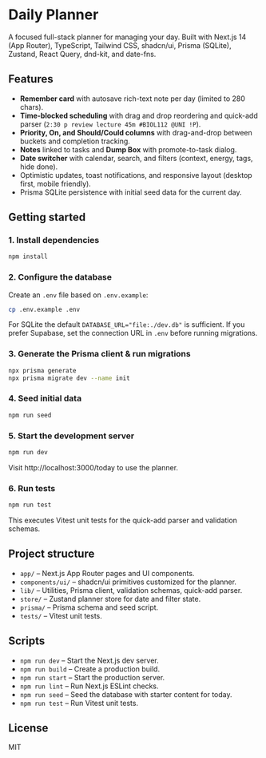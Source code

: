 # Daily Planner

A focused full-stack planner for managing your day. Built with Next.js 14 (App Router), TypeScript, Tailwind CSS, shadcn/ui, Prisma (SQLite), Zustand, React Query, dnd-kit, and date-fns.

## Features

- **Remember card** with autosave rich-text note per day (limited to 280 chars).
- **Time-blocked scheduling** with drag and drop reordering and quick-add parser (`2:30 p review lecture 45m #BIOL112 @UNI !P`).
- **Priority, On, and Should/Could columns** with drag-and-drop between buckets and completion tracking.
- **Notes** linked to tasks and **Dump Box** with promote-to-task dialog.
- **Date switcher** with calendar, search, and filters (context, energy, tags, hide done).
- Optimistic updates, toast notifications, and responsive layout (desktop first, mobile friendly).
- Prisma SQLite persistence with initial seed data for the current day.

## Getting started

### 1. Install dependencies

```bash
npm install
```

### 2. Configure the database

Create an `.env` file based on `.env.example`:

```bash
cp .env.example .env
```

For SQLite the default `DATABASE_URL="file:./dev.db"` is sufficient. If you prefer Supabase, set the connection URL in `.env` before running migrations.

### 3. Generate the Prisma client & run migrations

```bash
npx prisma generate
npx prisma migrate dev --name init
```

### 4. Seed initial data

```bash
npm run seed
```

### 5. Start the development server

```bash
npm run dev
```

Visit http://localhost:3000/today to use the planner.

### 6. Run tests

```bash
npm run test
```

This executes Vitest unit tests for the quick-add parser and validation schemas.

## Project structure

- `app/` – Next.js App Router pages and UI components.
- `components/ui/` – shadcn/ui primitives customized for the planner.
- `lib/` – Utilities, Prisma client, validation schemas, quick-add parser.
- `store/` – Zustand planner store for date and filter state.
- `prisma/` – Prisma schema and seed script.
- `tests/` – Vitest unit tests.

## Scripts

- `npm run dev` – Start the Next.js dev server.
- `npm run build` – Create a production build.
- `npm run start` – Start the production server.
- `npm run lint` – Run Next.js ESLint checks.
- `npm run seed` – Seed the database with starter content for today.
- `npm run test` – Run Vitest unit tests.

## License

MIT

